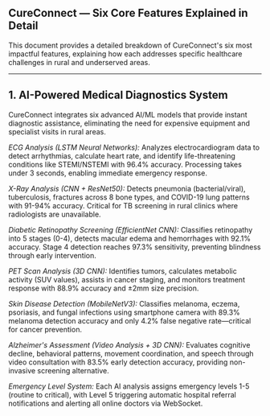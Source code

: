 ## CureConnect — Six Core Features Explained in Detail

This document provides a detailed breakdown of CureConnect's six most impactful features, explaining how each addresses specific healthcare challenges in rural and underserved areas.

---

## 1. AI-Powered Medical Diagnostics System

CureConnect integrates six advanced AI/ML models that provide instant diagnostic assistance, eliminating the need for expensive equipment and specialist visits in rural areas.

*ECG Analysis (LSTM Neural Networks):* Analyzes electrocardiogram data to detect arrhythmias, calculate heart rate, and identify life-threatening conditions like STEMI/NSTEMI with 96.4% accuracy. Processing takes under 3 seconds, enabling immediate emergency response.

*X-Ray Analysis (CNN + ResNet50):* Detects pneumonia (bacterial/viral), tuberculosis, fractures across 8 bone types, and COVID-19 lung patterns with 91-94% accuracy. Critical for TB screening in rural clinics where radiologists are unavailable.

*Diabetic Retinopathy Screening (EfficientNet CNN):* Classifies retinopathy into 5 stages (0-4), detects macular edema and hemorrhages with 92.1% accuracy. Stage 4 detection reaches 97.3% sensitivity, preventing blindness through early intervention.

*PET Scan Analysis (3D CNN):* Identifies tumors, calculates metabolic activity (SUV values), assists in cancer staging, and monitors treatment response with 88.9% accuracy and ±2mm size precision.

*Skin Disease Detection (MobileNetV3):* Classifies melanoma, eczema, psoriasis, and fungal infections using smartphone camera with 89.3% melanoma detection accuracy and only 4.2% false negative rate—critical for cancer prevention.

*Alzheimer's Assessment (Video Analysis + 3D CNN):* Evaluates cognitive decline, behavioral patterns, movement coordination, and speech through video consultation with 83.5% early detection accuracy, providing non-invasive screening alternative.

*Emergency Level System:* Each AI analysis assigns emergency levels 1-5 (routine to critical), with Level 5 triggering automatic hospital referral notifications and alerting all online doctors via WebSocket.

